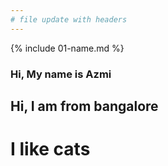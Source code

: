 ```yaml
---
# file update with headers
---
```


{% include 01-name.md %}

### Hi, My name is Azmi
## Hi, I am from bangalore
# I like cats
